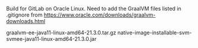 Build for GitLab on Oracle Linux. Need to add the GraalVM files listed in .gitignore from https://www.oracle.com/downloads/graalvm-downloads.html

graalvm-ee-java11-linux-amd64-21.3.0.tar.gz
native-image-installable-svm-svmee-java11-linux-amd64-21.3.0.jar


